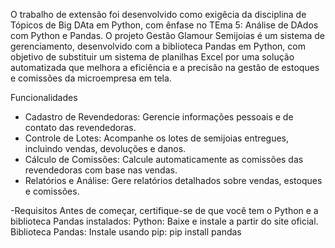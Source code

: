 
O trabalho de extensão foi desenvolvido como exigêcia da disciplina de Tópicos de Big DAta em Python, com ênfase no TEma 5:
Análise de DAdos com Python e Pandas.
O projeto Gestão Glamour Semijoias é um sistema de gerenciamento, desenvolvido com a biblioteca Pandas em Python, com objetivo de substituir um sistema de planilhas Excel por uma solução automatizada que melhora a eficiência e a precisão na gestão de estoques e comissões da microempresa em tela.

Funcionalidades
- Cadastro de Revendedoras: Gerencie informações pessoais e de contato das revendedoras.
- Controle de Lotes: Acompanhe os lotes de semijoias entregues, incluindo vendas, devoluções e danos.
- Cálculo de Comissões: Calcule automaticamente as comissões das revendedoras com base nas vendas.
- Relatórios e Análise: Gere relatórios detalhados sobre vendas, estoques e comissões.

-Requisitos
Antes de começar, certifique-se de que você tem o Python e a biblioteca Pandas instalados:
Python: Baixe e instale a partir do site oficial.
Biblioteca Pandas: Instale usando pip: pip install pandas
